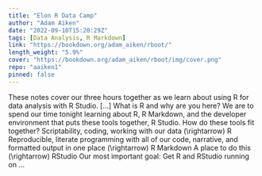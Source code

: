 ```yaml
---
title: "Elon R Data Camp"
author: "Adam Aiken"
date: "2022-09-10T15:20:29Z"
tags: [Data Analysis, R Markdown]
link: "https://bookdown.org/adam_aiken/rboot/"
length_weight: "5.9%"
cover: "https://bookdown.org/adam_aiken/rboot/img/cover.png"
repo: "aaiken1"
pinned: false
---
```


These notes cover our three hours together as we learn about using R for data analysis with R Studio. [...] What is R and why are you here? We are to spend our time tonight learning about R, R Markdown, and the developer environment that puts these tools together, R Studio. How do these tools fit together? Scriptability, coding, working with our data \(\rightarrow\) R Reproducible, literate programming with all of our code, narrative, and formatted output in one place \(\rightarrow\) R Markdown A place to do this \(\rightarrow\) RStudio Our most important goal: Get R and RStudio running on ...
